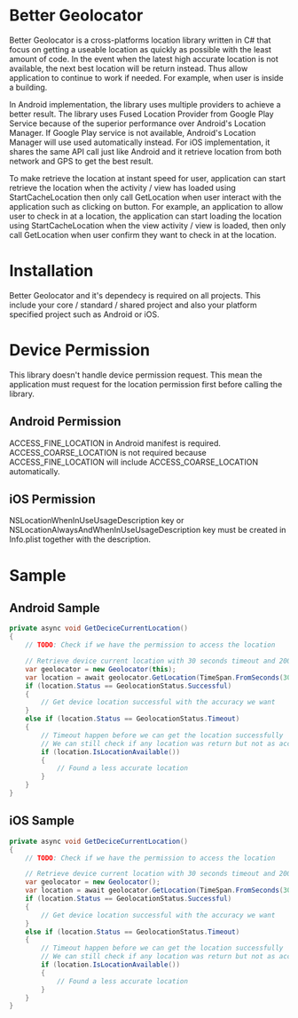 # Better Geolocator
Better Geolocator is a cross-platforms location library written in C# that focus on getting a useable location as quickly as possible with the least amount of code. In the event when the latest high accurate location is not available, the next best location will be return instead. Thus allow application to continue to work if needed. For example, when user is inside a building.

In Android implementation, the library uses multiple providers to achieve a better result. The library uses Fused Location Provider from Google Play Service because of the superior performance over Android's Location Manager. If Google Play service is not available, Android's Location Manager will use used automatically instead. For iOS implementation, it shares the same API call just like Android and it retrieve location from both network and GPS to get the best result.

To make retrieve the location at instant speed for user, application can start retrieve the location when the activity / view has loaded using StartCacheLocation then only call GetLocation when user interact with the application such as clicking on button. For example, an application to allow user to check in at a location, the application can start loading the location using StartCacheLocation when the view activity / view is loaded, then only call GetLocation when user confirm they want to check in at the location.

# Installation
Better Geolocator and it's dependecy is required on all projects. This include your core / standard / shared project and also your platform specified project such as Android or iOS.

# Device Permission
This library doesn't handle device permission request. This mean the application must request for the location permission first before calling the library.

## Android Permission
ACCESS_FINE_LOCATION in Android manifest is required. ACCESS_COARSE_LOCATION is not required because ACCESS_FINE_LOCATION will include ACCESS_COARSE_LOCATION automatically.

## iOS Permission
NSLocationWhenInUseUsageDescription key or NSLocationAlwaysAndWhenInUseUsageDescription key must be created in Info.plist together with the description.

# Sample
## Android Sample
```C#
private async void GetDeciceCurrentLocation()
{
    // TODO: Check if we have the permission to access the location

    // Retrieve device current location with 30 seconds timeout and 200 meters accuracy
    var geolocator = new Geolocator(this);
    var location = await geolocator.GetLocation(TimeSpan.FromSeconds(30), 200);
    if (location.Status == GeolocationStatus.Successful)
    {
        // Get device location successful with the accuracy we want
    } 
    else if (location.Status == GeolocationStatus.Timeout)
    {
        // Timeout happen before we can get the location successfully
        // We can still check if any location was return but not as accurate as we requested
        if (location.IsLocationAvailable())
        {
            // Found a less accurate location
        }
    }
}
```

## iOS Sample
```C#
private async void GetDeciceCurrentLocation()
{
    // TODO: Check if we have the permission to access the location

    // Retrieve device current location with 30 seconds timeout and 200 meters accuracy
    var geolocator = new Geolocator();
    var location = await geolocator.GetLocation(TimeSpan.FromSeconds(30), 200);
    if (location.Status == GeolocationStatus.Successful)
    {
        // Get device location successful with the accuracy we want
    } 
    else if (location.Status == GeolocationStatus.Timeout)
    {
        // Timeout happen before we can get the location successfully
        // We can still check if any location was return but not as accurate as we requested
        if (location.IsLocationAvailable())
        {
            // Found a less accurate location
        }
    }
}
```